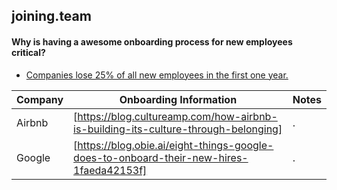 ## joining.team


#### Why is having a awesome onboarding process for new employees critical?

- [Companies lose 25% of all new employees in the first one year.](https://blog.capabiliti.co/employee-onboarding-facebook-google-apple/)


Company | Onboarding Information | Notes
--- | --- | ---
Airbnb | [https://blog.cultureamp.com/how-airbnb-is-building-its-culture-through-belonging] | .
Google | [https://blog.obie.ai/eight-things-google-does-to-onboard-their-new-hires-1faeda42153f] | .
